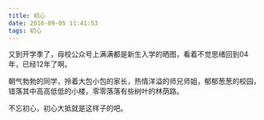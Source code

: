 ```yaml
---
title: 初心
date: 2016-09-05 11:41:53
tags: 初心
---
```

又到开学季了，母校公众号上满满都是新生入学的晒图，看着不觉思绪回到04年，已经12年了啊。

朝气勃勃的同学，拎着大包小包的家长，热情洋溢的师兄师姐，郁郁葱葱的校园，错落其中高高低低的小楼，零零落落有些树叶的林荫路。

不忘初心，初心大抵就是这样子的吧。